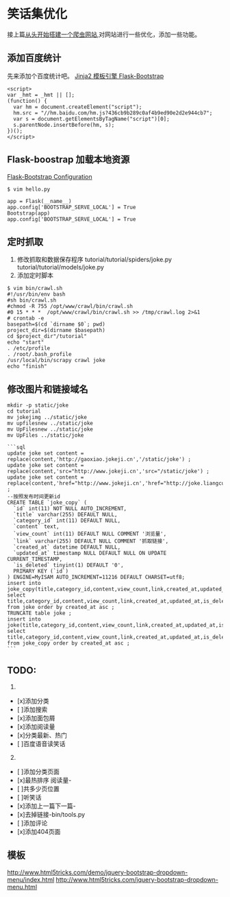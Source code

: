 # 笑话集优化
接上篇[从头开始搭建一个爬虫网站](http://www.liangcuntu.com/python_scrapy_flask_web),对网站进行一些优化，添加一些功能。

## 添加百度统计
先来添加个百度统计吧。
[Jinja2 模板引擎 ](http://jinja.pocoo.org/docs/dev/templates/)
[Flask-Bootstrap](http://pythonhosted.org/Flask-Bootstrap/basic-usage.html#examples)

```
<script>
var _hmt = _hmt || [];
(function() {
  var hm = document.createElement("script");
  hm.src = "//hm.baidu.com/hm.js?436cb9b289c0af4b9ed90e2d2e944cb7";
  var s = document.getElementsByTagName("script")[0];
  s.parentNode.insertBefore(hm, s);
})();
</script>
```

## Flask-boostrap 加载本地资源

[Flask-Bootstrap Configuration](https://pythonhosted.org/Flask-Bootstrap/configuration.html)
```
$ vim hello.py

app = Flask(__name__)
app.config['BOOTSTRAP_SERVE_LOCAL'] = True
Bootstrap(app)
app.config['BOOTSTRAP_SERVE_LOCAL'] = True

```

## 定时抓取
1. 修改抓取和数据保存程序
tutorial/tutorial/spiders/joke.py
tutorial/tutorial/models/joke.py
2. 添加定时脚本
```
$ vim bin/crawl.sh
#!/usr/bin/env bash
#sh bin/crawl.sh
#chmod -R 755 /opt/www/crawl/bin/crawl.sh
#0 15 * * *  /opt/www/crawl/bin/crawl.sh >> /tmp/crawl.log 2>&1
# crontab -e
basepath=$(cd `dirname $0`; pwd)
project_dir=$(dirname $basepath)
cd $project_dir"/tutorial"
echo "start"
. /etc/profile
. /root/.bash_profile
/usr/local/bin/scrapy crawl joke
echo "finish"
```
## 修改图片和链接域名
```shell 
mkdir -p static/joke
cd tutorial
mv jokejimg ../static/joke
mv upfilesnew ../static/joke
mv UpFilesnew ../static/joke
mv UpFiles ../static/joke
```

	```sql
	update joke set content = replace(content,'http://gaoxiao.jokeji.cn','/static/joke') ;
	update joke set content = replace(content,'src="http://www.jokeji.cn','src="/static/joke') ;
	update joke set content = replace(content,'href="http://www.jokeji.cn','href="http://joke.liangcuntu.com') ;
	--按照发布时间更新id
	CREATE TABLE `joke_copy` (
	  `id` int(11) NOT NULL AUTO_INCREMENT,
	  `title` varchar(255) DEFAULT NULL,
	  `category_id` int(11) DEFAULT NULL,
	  `content` text,
	  `view_count` int(11) DEFAULT NULL COMMENT '浏览量',
	  `link` varchar(255) DEFAULT NULL COMMENT '抓取链接',
	  `created_at` datetime DEFAULT NULL,
	  `updated_at` timestamp NULL DEFAULT NULL ON UPDATE CURRENT_TIMESTAMP,
	  `is_deleted` tinyint(1) DEFAULT '0',
	  PRIMARY KEY (`id`)
	) ENGINE=MyISAM AUTO_INCREMENT=11216 DEFAULT CHARSET=utf8;
	insert into joke_copy(title,category_id,content,view_count,link,created_at,updated_at,is_deleted) select title,category_id,content,view_count,link,created_at,updated_at,is_deleted from joke order by created_at asc ;
	TRUNCATE table joke ;
	insert into joke(title,category_id,content,view_count,link,created_at,updated_at,is_deleted) select title,category_id,content,view_count,link,created_at,updated_at,is_deleted from joke_copy order by created_at asc ;
	```

## TODO:
1.
- [x]添加分类
- [ ]添加搜索
- [x]添加面包屑
- [x]添加阅读量
- [x]分类最新、热门
- [ ]百度语音读笑话

2.
- [ ]添加分类页面
- [x]最热排序 阅读量-
- [ ]共多少页位置
- [ ]听笑话
- [x]添加上一篇下一篇-
- [x]去掉链接-bin/tools.py
- [ ]添加评论
- [x]添加404页面


## 模板
http://www.html5tricks.com/demo/jquery-bootstrap-dropdown-menu/index.html
http://www.html5tricks.com/jquery-bootstrap-dropdown-menu.html